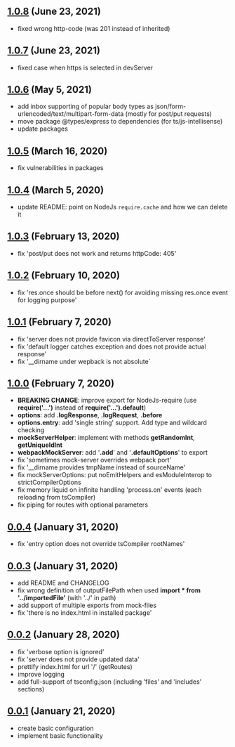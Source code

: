 <!-- markdownlint-disable MD024 -->
<!-- markdownlint-disable MD041 -->
## [1.0.8](https://github.com/Yegorich555/webpack-mock-server/compare/v1.0.7...v1.0.8) (June 23, 2021)

* fixed wrong http-code (was 201 instead of inherited)
  
## [1.0.7](https://github.com/Yegorich555/webpack-mock-server/compare/v1.0.6...v1.0.7) (June 23, 2021)

* fixed case when https is selected in devServer
  
## [1.0.6](https://github.com/Yegorich555/webpack-mock-server/compare/v1.0.5...v1.0.6) (May 5, 2021)

* add inbox supporting of popular body types as json/form-urlencoded/text/multipart-form-data (mostly for post/put requests)
* move package @types/express to dependencies (for ts/js-intellisense)
* update packages
  
## [1.0.5](https://github.com/Yegorich555/webpack-mock-server/compare/v1.0.4...v1.0.5) (March 16, 2020)

* fix vulnerabilities in packages
  
## [1.0.4](https://github.com/Yegorich555/webpack-mock-server/compare/v1.0.3...v1.0.4) (March 5, 2020)

* update README: point on NodeJs ```require.cache``` and how we can delete it

## [1.0.3](https://github.com/Yegorich555/webpack-mock-server/compare/v1.0.2...v1.0.3) (February 13, 2020)

* fix 'post/put does not work and returns httpCode: 405'

## [1.0.2](https://github.com/Yegorich555/webpack-mock-server/compare/v1.0.1...v1.0.2) (February 10, 2020)

* fix 'res.once should be before next() for avoiding missing res.once event for logging purpose'

## [1.0.1](https://github.com/Yegorich555/webpack-mock-server/compare/v1.0.0...v1.0.1) (February 7, 2020)

* fix 'server does not provide favicon via directToServer response'
* fix 'default logger catches exception and does not provide actual response'
* fix '__dirname under wepback is not absolute`

## [1.0.0](https://github.com/Yegorich555/webpack-mock-server/compare/v0.0.4...v1.0.0) (February 7, 2020)

* **BREAKING CHANGE**: improve export for NodeJs-require (use **require('...')** instead of **require('...').default**)
* **options**: add **.logResponse**, **.logRequest**, **.before**
* **options.entry**: add 'single string' support. Add type and wildcard checking
* **mockServerHelper**: implement with methods **getRandomInt**, **getUniqueIdInt**
* **webpackMockServer**: add '**.add**' and '**.defaultOptions**' to export
* fix 'sometimes mock-server overrides webpack port'
* fix '__dirname provides tmpName instead of sourceName'
* fix mockServerOptions: put noEmitHelpers and esModuleInterop to strictCompilerOptions
* fix memory liquid on infinite handling 'process.on' events (each reloading from tsCompiler)
* fix piping for routes with optional parameters

## [0.0.4](https://github.com/Yegorich555/webpack-mock-server/compare/v0.0.3...v0.0.4) (January 31, 2020)

* fix 'entry option does not override tsCompiler rootNames'

## [0.0.3](https://github.com/Yegorich555/webpack-mock-server/compare/v0.0.2...v0.0.3) (January 31, 2020)

* add README and CHANGELOG
* fix wrong definition of outputFilePath when used **import * from '../importedFile'** (with '../' in path)
* add support of multiple exports from mock-files
* fix 'there is no index.html in installed package'

## [0.0.2](https://github.com/Yegorich555/webpack-mock-server/compare/v0.0.1...v0.0.2) (January 28, 2020)

* fix 'verbose option is ignored'
* fix 'server does not provide updated data'
* prettify index.html for url '/' (getRoutes)
* improve logging
* add full-support of tsconfig.json (including 'files' and 'includes' sections)

## [0.0.1](https://github.com/Yegorich555/webpack-mock-server/tree/v0.0.1) (January 21, 2020)

* create basic configuration
* implement basic functionality
